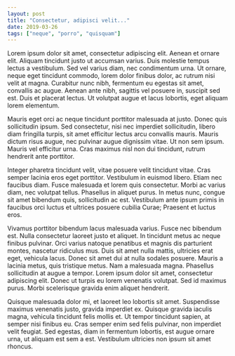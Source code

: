 ```yaml
---
layout: post
title: "Consectetur, adipisci velit..."
date: 2019-03-26
tags: ["neque", "porro", "quisquam"]
---
```


Lorem ipsum dolor sit amet, consectetur adipiscing elit. Aenean et ornare elit. Aliquam tincidunt justo ut accumsan varius. Duis molestie tempus lectus a vestibulum. Sed vel varius diam, nec condimentum urna. Ut ornare, neque eget tincidunt commodo, lorem dolor finibus dolor, ac rutrum nisi velit at magna. Curabitur nunc nibh, fermentum eu egestas sit amet, convallis ac augue. Aenean ante nibh, sagittis vel posuere in, suscipit sed est. Duis et placerat lectus. Ut volutpat augue et lacus lobortis, eget aliquam lorem elementum.

Mauris eget orci ac neque tincidunt porttitor malesuada at justo. Donec quis sollicitudin ipsum. Sed consectetur, nisi nec imperdiet sollicitudin, libero diam fringilla turpis, sit amet efficitur lectus arcu convallis mauris. Mauris dictum risus augue, nec pulvinar augue dignissim vitae. Ut non sem ipsum. Mauris vel efficitur urna. Cras maximus nisl non dui tincidunt, rutrum hendrerit ante porttitor.

Integer pharetra tincidunt velit, vitae posuere velit tincidunt vitae. Cras semper lacinia eros eget porttitor. Vestibulum in euismod libero. Etiam nec faucibus diam. Fusce malesuada et lorem quis consectetur. Morbi ac varius diam, nec volutpat tellus. Phasellus in aliquet purus. In metus nunc, congue sit amet bibendum quis, sollicitudin ac est. Vestibulum ante ipsum primis in faucibus orci luctus et ultrices posuere cubilia Curae; Praesent et luctus eros.

<!--More-->
Vivamus porttitor bibendum lacus malesuada varius. Fusce nec bibendum est. Nulla consectetur laoreet justo et aliquet. In tincidunt metus ac neque finibus pulvinar. Orci varius natoque penatibus et magnis dis parturient montes, nascetur ridiculus mus. Duis sit amet nulla mattis, ultricies erat eget, vehicula lacus. Donec sit amet dui at nulla sodales posuere. Mauris a lacinia metus, quis tristique metus. Nam a malesuada magna. Phasellus sollicitudin at augue a tempor. Lorem ipsum dolor sit amet, consectetur adipiscing elit. Donec ut turpis eu lorem venenatis volutpat. Sed id maximus purus. Morbi scelerisque gravida enim aliquet hendrerit.

Quisque malesuada dolor mi, et laoreet leo lobortis sit amet. Suspendisse maximus venenatis justo, gravida imperdiet ex. Quisque gravida iaculis magna, vehicula tincidunt felis mollis et. Ut tempor tincidunt sapien, at semper nisi finibus eu. Cras semper enim sed felis pulvinar, non imperdiet velit feugiat. Sed egestas, diam in fermentum lobortis, est augue ornare urna, ut aliquam est sem a est. Vestibulum ultricies non ipsum sit amet rhoncus.